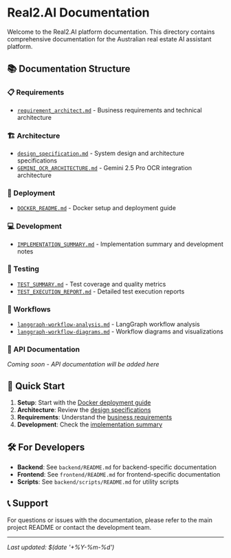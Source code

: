 # Real2.AI Documentation

Welcome to the Real2.AI platform documentation. This directory contains comprehensive documentation for the Australian real estate AI assistant platform.

## 📚 Documentation Structure

### 📋 Requirements
- [`requirement_architect.md`](requirements/requirement_architect.md) - Business requirements and technical architecture

### 🏗️ Architecture
- [`design_specification.md`](architecture/design_specification.md) - System design and architecture specifications
- [`GEMINI_OCR_ARCHITECTURE.md`](architecture/GEMINI_OCR_ARCHITECTURE.md) - Gemini 2.5 Pro OCR integration architecture

### 🚀 Deployment
- [`DOCKER_README.md`](deployment/DOCKER_README.md) - Docker setup and deployment guide

### 💻 Development
- [`IMPLEMENTATION_SUMMARY.md`](development/IMPLEMENTATION_SUMMARY.md) - Implementation summary and development notes

### 🧪 Testing
- [`TEST_SUMMARY.md`](testing/TEST_SUMMARY.md) - Test coverage and quality metrics
- [`TEST_EXECUTION_REPORT.md`](testing/TEST_EXECUTION_REPORT.md) - Detailed test execution reports

### 🔄 Workflows
- [`langgraph-workflow-analysis.md`](workflows/langgraph-workflow-analysis.md) - LangGraph workflow analysis
- [`langgraph-workflow-diagrams.md`](workflows/langgraph-workflow-diagrams.md) - Workflow diagrams and visualizations

### 🔗 API Documentation
*Coming soon - API documentation will be added here*

## 🏃 Quick Start

1. **Setup**: Start with the [Docker deployment guide](deployment/DOCKER_README.md)
2. **Architecture**: Review the [design specifications](architecture/design_specification.md)
3. **Requirements**: Understand the [business requirements](requirements/requirement_architect.md)
4. **Development**: Check the [implementation summary](development/IMPLEMENTATION_SUMMARY.md)

## 🛠️ For Developers

- **Backend**: See `backend/README.md` for backend-specific documentation
- **Frontend**: See `frontend/README.md` for frontend-specific documentation
- **Scripts**: See `backend/scripts/README.md` for utility scripts

## 📞 Support

For questions or issues with the documentation, please refer to the main project README or contact the development team.

---

*Last updated: $(date '+%Y-%m-%d')*